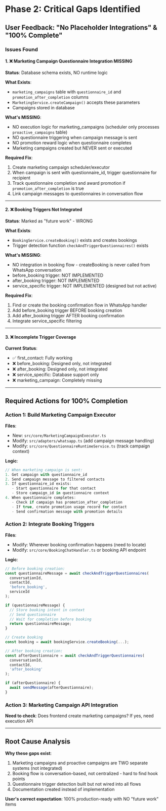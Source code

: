 # Phase 2: Critical Gaps Identified

## User Feedback: "No Placeholder Integrations" & "100% Complete"

### Issues Found

#### 1. ❌ Marketing Campaign Questionnaire Integration MISSING
**Status**: Database schema exists, NO runtime logic

**What Exists**:
- `marketing_campaigns` table with `questionnaire_id` and `promotion_after_completion` columns
- `MarketingService.createCampaign()` accepts these parameters
- Campaigns stored in database

**What's MISSING**:
- NO execution logic for marketing_campaigns (scheduler only processes `proactive_campaigns` table)
- NO questionnaire triggering when campaign message is sent
- NO promotion reward logic when questionnaire completes
- Marketing campaigns created but NEVER sent or executed

**Required Fix**:
1. Create marketing campaign scheduler/executor
2. When campaign is sent with questionnaire_id, trigger questionnaire for recipient
3. Track questionnaire completion and award promotion if `promotion_after_completion` is true
4. Link campaign messages to questionnaires in conversation flow

---

#### 2. ❌ Booking Triggers Not Integrated
**Status**: Marked as "future work" - WRONG

**What Exists**:
- `BookingService.createBooking()` exists and creates bookings
- Trigger detection function `checkAndTriggerQuestionnaires()` exists

**What's MISSING**:
- NO integration in booking flow - createBooking is never called from WhatsApp conversation
- before_booking trigger: NOT IMPLEMENTED
- after_booking trigger: NOT IMPLEMENTED
- service_specific trigger: NOT IMPLEMENTED (designed but not active)

**Required Fix**:
1. Find or create the booking confirmation flow in WhatsApp handler
2. Add before_booking trigger BEFORE booking creation
3. Add after_booking trigger AFTER booking confirmation
4. Integrate service_specific filtering

---

#### 3. ❌ Incomplete Trigger Coverage
**Current Status**:
- ✅ first_contact: Fully working
- ❌ before_booking: Designed only, not integrated
- ❌ after_booking: Designed only, not integrated  
- ❌ service_specific: Database support only
- ❌ marketing_campaign: Completely missing

---

## Required Actions for 100% Completion

### Action 1: Build Marketing Campaign Executor
**Files**: 
- New: `src/core/MarketingCampaignExecutor.ts`
- Modify: `src/adapters/whatsapp.ts` (add campaign message handling)
- Modify: `src/core/QuestionnaireRuntimeService.ts` (track campaign context)

**Logic**:
```typescript
// When marketing campaign is sent:
1. Get campaign with questionnaire_id
2. Send campaign message to filtered contacts
3. If questionnaire_id exists:
   - Start questionnaire for that contact
   - Store campaign_id in questionnaire context
4. When questionnaire completes:
   - Check if campaign has promotion_after_completion
   - If true, create promotion usage record for contact
   - Send confirmation message with promotion details
```

### Action 2: Integrate Booking Triggers
**Files**:
- Modify: Wherever booking confirmation happens (need to locate)
- Modify: `src/core/BookingChatHandler.ts` or booking API endpoint

**Logic**:
```typescript
// Before booking creation:
const questionnaireMessage = await checkAndTriggerQuestionnaires(
  conversationId,
  contactId,
  'before_booking',
  serviceId
);

if (questionnaireMessage) {
  // Store booking intent in context
  // Send questionnaire
  // Wait for completion before booking
  return questionnaireMessage;
}

// Create booking
const booking = await bookingService.createBooking(...);

// After booking creation:
const afterQuestionnaire = await checkAndTriggerQuestionnaires(
  conversationId,
  contactId,
  'after_booking'
);

if (afterQuestionnaire) {
  await sendMessage(afterQuestionnaire);
}
```

### Action 3: Marketing Campaign API Integration
**Need to check**: Does frontend create marketing campaigns? If yes, need execution API

---

## Root Cause Analysis

**Why these gaps exist**:
1. Marketing campaigns and proactive campaigns are TWO separate systems (not integrated)
2. Booking flow is conversation-based, not centralized - hard to find hook points
3. Questionnaire trigger detection built but not wired into all flows
4. Documentation created instead of implementation

**User's correct expectation**: 100% production-ready with NO "future work" items
